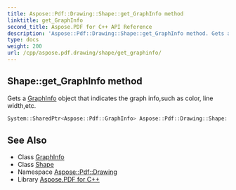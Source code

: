 ```yaml
---
title: Aspose::Pdf::Drawing::Shape::get_GraphInfo method
linktitle: get_GraphInfo
second_title: Aspose.PDF for C++ API Reference
description: 'Aspose::Pdf::Drawing::Shape::get_GraphInfo method. Gets a GraphInfo object that indicates the graph info,such as color, line width,etc in C++.'
type: docs
weight: 200
url: /cpp/aspose.pdf.drawing/shape/get_graphinfo/
---
```

## Shape::get_GraphInfo method


Gets a [GraphInfo](../../../aspose.pdf/graphinfo/) object that indicates the graph info,such as color, line width,etc.

```cpp
System::SharedPtr<Aspose::Pdf::GraphInfo> Aspose::Pdf::Drawing::Shape::get_GraphInfo() const
```

## See Also

* Class [GraphInfo](../../../aspose.pdf/graphinfo/)
* Class [Shape](../)
* Namespace [Aspose::Pdf::Drawing](../../)
* Library [Aspose.PDF for C++](../../../)
